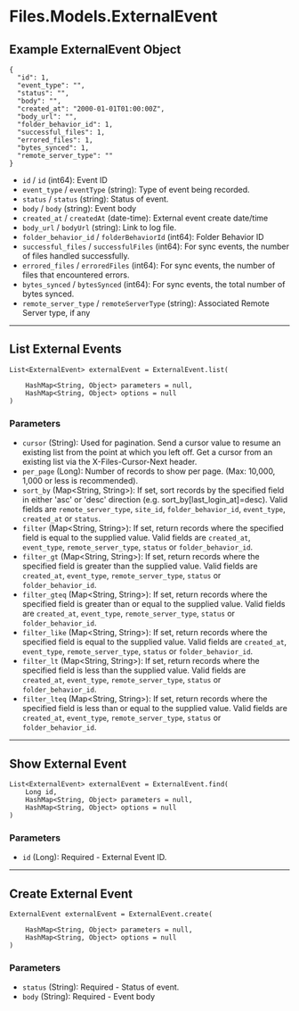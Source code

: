 # Files.Models.ExternalEvent

## Example ExternalEvent Object

```
{
  "id": 1,
  "event_type": "",
  "status": "",
  "body": "",
  "created_at": "2000-01-01T01:00:00Z",
  "body_url": "",
  "folder_behavior_id": 1,
  "successful_files": 1,
  "errored_files": 1,
  "bytes_synced": 1,
  "remote_server_type": ""
}
```

* `id` / `id`  (int64): Event ID
* `event_type` / `eventType`  (string): Type of event being recorded.
* `status` / `status`  (string): Status of event.
* `body` / `body`  (string): Event body
* `created_at` / `createdAt`  (date-time): External event create date/time
* `body_url` / `bodyUrl`  (string): Link to log file.
* `folder_behavior_id` / `folderBehaviorId`  (int64): Folder Behavior ID
* `successful_files` / `successfulFiles`  (int64): For sync events, the number of files handled successfully.
* `errored_files` / `erroredFiles`  (int64): For sync events, the number of files that encountered errors.
* `bytes_synced` / `bytesSynced`  (int64): For sync events, the total number of bytes synced.
* `remote_server_type` / `remoteServerType`  (string): Associated Remote Server type, if any


---

## List External Events

```
List<ExternalEvent> externalEvent = ExternalEvent.list(
    
    HashMap<String, Object> parameters = null,
    HashMap<String, Object> options = null
)
```

### Parameters

* `cursor` (String): Used for pagination.  Send a cursor value to resume an existing list from the point at which you left off.  Get a cursor from an existing list via the X-Files-Cursor-Next header.
* `per_page` (Long): Number of records to show per page.  (Max: 10,000, 1,000 or less is recommended).
* `sort_by` (Map<String, String>): If set, sort records by the specified field in either 'asc' or 'desc' direction (e.g. sort_by[last_login_at]=desc). Valid fields are `remote_server_type`, `site_id`, `folder_behavior_id`, `event_type`, `created_at` or `status`.
* `filter` (Map<String, String>): If set, return records where the specified field is equal to the supplied value. Valid fields are `created_at`, `event_type`, `remote_server_type`, `status` or `folder_behavior_id`.
* `filter_gt` (Map<String, String>): If set, return records where the specified field is greater than the supplied value. Valid fields are `created_at`, `event_type`, `remote_server_type`, `status` or `folder_behavior_id`.
* `filter_gteq` (Map<String, String>): If set, return records where the specified field is greater than or equal to the supplied value. Valid fields are `created_at`, `event_type`, `remote_server_type`, `status` or `folder_behavior_id`.
* `filter_like` (Map<String, String>): If set, return records where the specified field is equal to the supplied value. Valid fields are `created_at`, `event_type`, `remote_server_type`, `status` or `folder_behavior_id`.
* `filter_lt` (Map<String, String>): If set, return records where the specified field is less than the supplied value. Valid fields are `created_at`, `event_type`, `remote_server_type`, `status` or `folder_behavior_id`.
* `filter_lteq` (Map<String, String>): If set, return records where the specified field is less than or equal to the supplied value. Valid fields are `created_at`, `event_type`, `remote_server_type`, `status` or `folder_behavior_id`.


---

## Show External Event

```
List<ExternalEvent> externalEvent = ExternalEvent.find(
    Long id, 
    HashMap<String, Object> parameters = null,
    HashMap<String, Object> options = null
)
```

### Parameters

* `id` (Long): Required - External Event ID.


---

## Create External Event

```
ExternalEvent externalEvent = ExternalEvent.create(
    
    HashMap<String, Object> parameters = null,
    HashMap<String, Object> options = null
)
```

### Parameters

* `status` (String): Required - Status of event.
* `body` (String): Required - Event body
